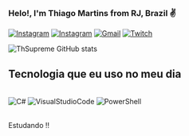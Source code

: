 ### Helo!, I'm Thiago Martins from RJ, Brazil ✌️



[![Instagram](https://img.shields.io/badge/Instagram-E4405F?style=for-the-badge&logo=instagram&logoColor=white)](https://www.instagram.com/xthiagomartinss/)
[![Instagram](https://img.shields.io/badge/Twitter-1DA1F2?style=for-the-badge&logo=twitter&logoColor=white)](https://twitter.com/Thmartinsx)
[![Gmail](https://img.shields.io/badge/Gmail-D14836?style=for-the-badge&logo=gmail&logoColor=white)](mailto:thiiago.martins11@gmail.com)
[![Twitch](https://img.shields.io/badge/Twitch-9146FF?style=for-the-badge&logo=twitch&logoColor=white)](https://www.twitch.tv/thiiagomartins11)



![ThSupreme GitHub stats](https://github-readme-stats.vercel.app/api?username=ThSupreme&show_icons=true&theme=bear)


## Tecnologia que eu uso no meu dia


<div style="display: inline_block"><br/>
<img aling="center" alt=C# src="https://img.shields.io/badge/C%23-239120?style=for-the-badge&logo=c-sharp&logoColor=white" />
<img aling="center" alt=VisualStudioCode src="https://img.shields.io/badge/Visual_Studio_Code-0078D4?style=for-the-badge&logo=visual%20studio%20code&logoColor=white" />
<img aling="center" alt=PowerShell src="https://img.shields.io/badge/Powershell-2CA5E0?style=for-the-badge&logo=powershell&logoColor=white" />
</div><br/>

Estudando !!
